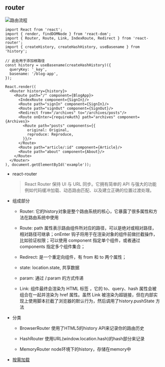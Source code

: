 ## router

![路由流程](./images/router.jpg)
```react
import React from 'react';
import { render, findDOMNode } from 'react-dom';
import { Router, Route, Link, IndexRoute, Redirect } from 'react-router';
import { createHistory, createHashHistory, useBasename } from 'history';

// 此处用于添加根路径
const history = useBasename(createHashHistory)({
  queryKey: '_key',
  basename: '/blog-app',
});

React.render((
  <Router history={history}>
    <Route path="/" component={BlogApp}>
      <IndexRoute component={SignIn}/>
      <Route path="signIn" component={SignIn}/>
      <Route path="signOut" component={SignOut}/>
      <Redirect from="/archives" to="/archives/posts"/>
      <Route onEnter={requireAuth} path="archives" component={Archives}>
        <Route path="posts" components={{
          original: Original,
          reproduce: Reproduce,
        }}/>
      </Route>
      <Route path="article/:id" component={Article}/>
      <Route path="about" component={About}/>
    </Route>
  </Router>
), document.getElementById('example'));
```

* react-router

    > React Router 保持 UI 与 URL 同步。它拥有简单的 API 与强大的功能例如代码缓冲加载、动态路由匹配、以及建立正确的位置过渡处理。

* 组成部分

  - Router: 它的history对象是整个路由系统的核心，它暴露了很多属性和方法在路由系统中使用

  - Route: path 属性表示路由组件所对应的路径，可以是绝对或相对路径，相对路径可继承；onEnter 钩子将用于在渲染对象的组件前做拦截操作，比如验证权限；可以使用 component 指定单个组件，或者通过 components 指定多个组件集合；

  - Redirect: 是一个重定向组件，有 from 和 to 两个属性；

  - state: location.state, 共享数据

  - param: 通过 /:param 的方式传递

  - Link: 组件最终会渲染为 HTML 标签 <a>，它的 to、query、hash 属性会被组合在一起并渲染为 href 属性。虽然 Link 被渲染为超链接，但在内部实现上使用脚本拦截了浏览器的默认行为，然后调用了history.pushState 方法

* 分类
    - BrowserRouter  使用了HTML5的history API来记录你的路由历史

    - HashRouter  使用URL(window.location.hash)的hash部分来记录
    
    - MemoryRouter node环境下的history，存储在memory中
  
* [按需加载](https://react-guide.github.io/react-router-cn/docs/guides/advanced/DynamicRouting.html)